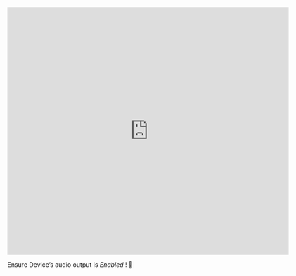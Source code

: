 <iframe src="https://player.vimeo.com/video/429245404" width="640" height="564" frameborder="0" allow="autoplay; fullscreen" allowfullscreen></iframe>




Ensure Device’s audio output is <i>Enabled</i> ! 🍳